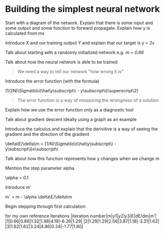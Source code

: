 # Building the simplest neural network

Start with a diagram of the network. Explain that there is some input and some output and some function to forward propagate. Explain how y is calculated from mx

Introduce X and our training output Y and explain that our target is y = 2x

Talk about starting with a randomly initialized network e.g. *m = 0.66*

Talk about how the neural network is able to be trained

>We need a way to tell our network "how wrong it is"

Introduce the error function (with the formula)

(1/2N)\Sigma\to\i(\hat\y\subscript\i - y\subscript\i)\superscript\2)

>The error function is a way of measuring the wrongness of a solution

Explain how we use the error function only as a diagnostic tool

Talk about gradient descent ideally using a graph as an example

Introduce the calculus and explain that the derivitive is a way of seeing the gradient and the direction of the gradient

\delta\E/\delta\m = (1/N)\Sigma\to\i(\hat\y\subscript\i - y\subscript\i)x\subscript\i

Talk about how this function represents how y changes when we change m

Mention the step parameter alpha

\alpha = 0.1

Introduce m'

m' = m - \alpha \delta\E/\delta\m

Begin stepping through first calculation

for my own reference
Iterations
|iteration number|m|y1|y2|y3|E|dE/dm|m'|
|1|0.66|0.66|1.32|1.98|4.19|-6.26|1.29|
|2|1.29|1.29|2.56|3.87|1.18|-3.31|1.62|
|3|1.62|1.62|3.24|4.86|0.34|-1.77|1.80|
